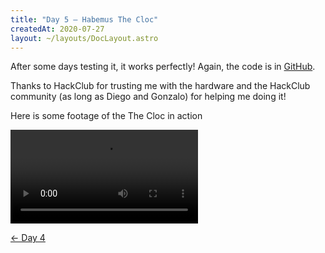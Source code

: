 ```yaml
---
title: "Day 5 — Habemus The Cloc"
createdAt: 2020-07-27
layout: ~/layouts/DocLayout.astro
---
```


After some days testing it, it works perfectly! Again, the code is in [GitHub](https://github.com/JuanM04/the-cloc).

Thanks to HackClub for trusting me with the hardware and the HackClub community (as long as Diego and Gonzalo) for helping me doing it!

Here is some footage of the The Cloc in action

![](/videos/the-cloc/working.mp4)

[&larr; Day 4](../day-4/)
